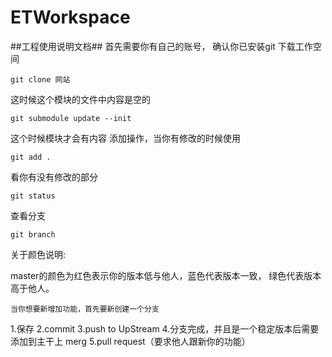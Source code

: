 ETWorkspace
===========
##工程使用说明文档##
首先需要你有自己的账号，
确认你已安装git
下载工作空间 
``` 
git clone 网站 
```
 这时候这个模块的文件中内容是空的
```
git submodule update --init 
```
这个时候模块才会有内容
添加操作，当你有修改的时候使用
```
git add .
```
看你有没有修改的部分
```
git status
```
查看分支
```
git branch
```
关于颜色说明:   

master的颜色为红色表示你的版本低与他人，蓝色代表版本一致，
绿色代表版本高于他人。      

    当你想要新增加功能，首先要新创建一个分支
1.保存
2.commit
3.push to UpStream
4.分支完成，并且是一个稳定版本后需要添加到主干上 merg
5.pull request（要求他人跟新你的功能）